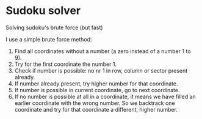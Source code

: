# Sudoku solver
Solving sudoku's brute force (but fast)

I use a simple brute force method:  
1. Find all coordinates without a number (a zero instead of a number 1 to 9).
2. Try for the first coordinate the number 1.
3. Check if number is possible: no nr 1 in row, column or sector present already.
4. If number already present, try higher number for that coordinate.
5. If number is possible in current coordinate, go to next coordinate. 
6. If no number is possible at all in a coordinate, it means we have filled an earlier coordinate with the wrong number. So we backtrack one coordinate and try for that coordinate a different, higher number.
